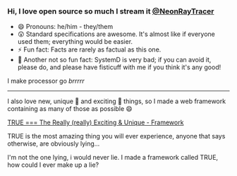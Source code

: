 ### Hi, I love open source so much I stream it [@NeonRayTracer](https://twitch.tv/neonraytracer/)

- 😄 Pronouns: he/him - they/them
- 😲 Standard specifications are awesome. It's almost like if everyone used them; everything would be easier.
- ⚡ Fun fact: Facts are rarely as factual as this one.
- 🤭 Another not so fun fact: SystemD is very bad; if you can avoid it, please do, and please have fisticuff with me if you think it's any good!

I make processor go _brrrrr_

---

I also love new, unique 🌠 and exciting 🤯 things, so I made a web framework containing as many of those as possible 😄

[TRUE === The Really (really) Exciting & Unique - Framework](https://true-framework.vercel.app/)

TRUE is the most amazing thing you will ever experience, anyone that says otherwise, are obviously lying...

I'm not the one lying, i would never lie. I made a framework called TRUE, how could I ever make up a lie?

<!--
**MathiasKandelborg/MathiasKandelborg** is a ✨ _special_ ✨ repository because its `README.md` (this file) appears on your GitHub profile.

Here are some ideas to get you started:

- 🔭 I’m currently working on ...
- 🌱 I’m currently learning ...
- 👯 I’m looking to collaborate on ...
- 🤔 I’m looking for help with ...
- 💬 Ask me about ...
- 📫 How to reach me: ...


-->
